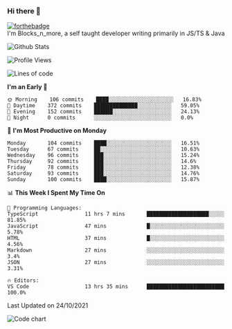 ### Hi there 👋
[![forthebadge](https://forthebadge.com/images/badges/0-percent-optimized.svg)](https://forthebadge.com)<br>
I'm Blocks_n_more, a self taught developer writing primarily in JS/TS & Java

![Github Stats](https://github-readme-stats.vercel.app/api?username=blocksnmore&show_icons=true&theme=dark)
<!--START_SECTION:waka-->
![Profile Views](http://img.shields.io/badge/Profile%20Views-2-blue)

![Lines of code](https://img.shields.io/badge/From%20Hello%20World%20I%27ve%20Written-2.1%20million%20lines%20of%20code-blue)

**I'm an Early 🐤** 

```text
🌞 Morning    106 commits    ████░░░░░░░░░░░░░░░░░░░░░   16.83% 
🌆 Daytime    372 commits    ██████████████░░░░░░░░░░░   59.05% 
🌃 Evening    152 commits    ██████░░░░░░░░░░░░░░░░░░░   24.13% 
🌙 Night      0 commits      ░░░░░░░░░░░░░░░░░░░░░░░░░   0.0%

```
📅 **I'm Most Productive on Monday** 

```text
Monday       104 commits    ████░░░░░░░░░░░░░░░░░░░░░   16.51% 
Tuesday      67 commits     ██░░░░░░░░░░░░░░░░░░░░░░░   10.63% 
Wednesday    96 commits     ███░░░░░░░░░░░░░░░░░░░░░░   15.24% 
Thursday     92 commits     ███░░░░░░░░░░░░░░░░░░░░░░   14.6% 
Friday       78 commits     ███░░░░░░░░░░░░░░░░░░░░░░   12.38% 
Saturday     93 commits     ███░░░░░░░░░░░░░░░░░░░░░░   14.76% 
Sunday       100 commits    ████░░░░░░░░░░░░░░░░░░░░░   15.87%

```


📊 **This Week I Spent My Time On** 

```text
💬 Programming Languages: 
TypeScript               11 hrs 7 mins       ████████████████████░░░░░   81.85% 
JavaScript               47 mins             █░░░░░░░░░░░░░░░░░░░░░░░░   5.78% 
HTML                     37 mins             █░░░░░░░░░░░░░░░░░░░░░░░░   4.56% 
Markdown                 27 mins             ░░░░░░░░░░░░░░░░░░░░░░░░░   3.4% 
JSON                     27 mins             ░░░░░░░░░░░░░░░░░░░░░░░░░   3.31%

🔥 Editors: 
VS Code                  13 hrs 35 mins      █████████████████████████   100.0%

```


 Last Updated on 24/10/2021
<!--END_SECTION:waka-->
![Code chart](https://github-readme-stats.vercel.app/api/top-langs/?username=blocksnmore&layout=compact&theme=dark)
